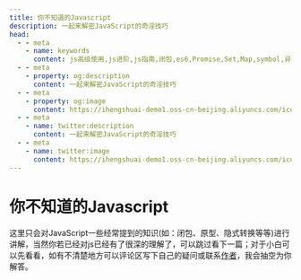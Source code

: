 ```yaml
---
title: 你不知道的Javascript
description: 一起来解密JavaScript的奇淫技巧
head:
  - - meta
    - name: keywords
      content: js高级使用,js进阶,js指南,闭包,es6,Promise,Set,Map,symbol,异步编程,回调地狱,设计模式
  - - meta
    - property: og:description
      content: 一起来解密JavaScript的奇淫技巧
  - - meta
    - property: og:image
      content: https://ihengshuai-demo1.oss-cn-beijing.aliyuncs.com/icon-js.png
  - - meta
    - name: twitter:description
      content: 一起来解密JavaScript的奇淫技巧
  - - meta
    - name: twitter:image
      content: https://ihengshuai-demo1.oss-cn-beijing.aliyuncs.com/icon-js.png
---
```


# 你不知道的Javascript

这里只会对JavaScript一些经常提到的知识(如：闭包、原型、隐式转换等等)进行讲解，当然你若已经对js已经有了很深的理解了，可以跳过看下一篇；对于小白可以先看看，如有不清楚地方可以评论区写下自己的疑问或联系[作者](/me/index.html)，我会抽空为你解答。


<Gitalk />